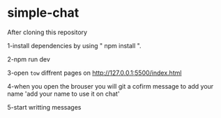 # simple-chat

After cloning this repository 

1-install dependencies by using " npm install ". 

2-npm run dev

3-open `tow` diffrent pages on http://127.0.0.1:5500/index.html

4-when you open the brouser you will git a cofirm message to add your name 'add your name to use it on chat'

5-start writting messages 
